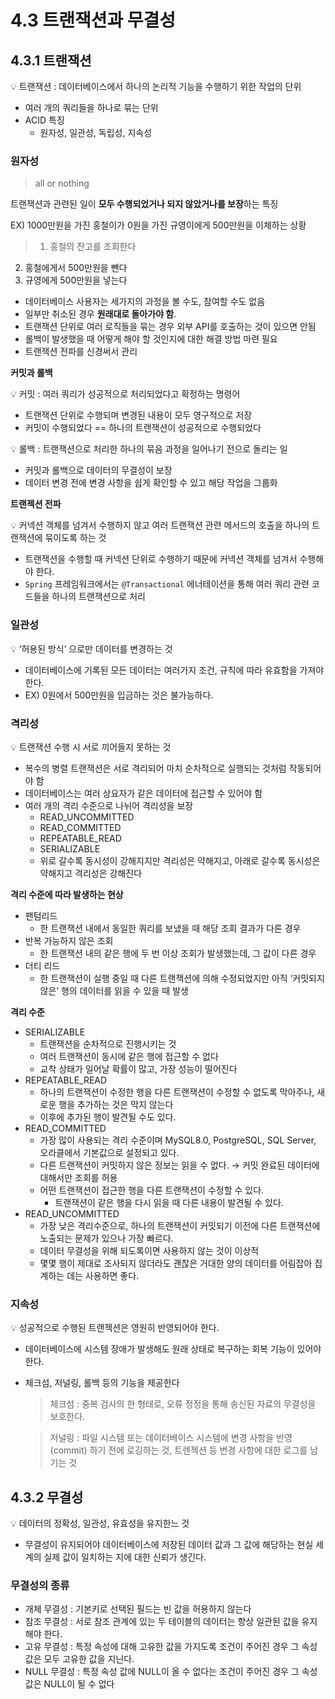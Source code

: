 # 4.3 트랜잭션과 무결성


## 4.3.1 트랜잭션

<aside>
💡 트랜잭션 : 데이터베이스에서 하나의 논리적 기능을 수행하기 위한 작업의 단위

</aside>

- 여러 개의 쿼리들을 하나로 묶는 단위
- ACID 특징
    - 원자성, 일관성, 독립성, 지속성

### 원자성

> all or nothing
> 

트랜잭션과 관련된 일이 **모두 수행되었거나 되지 않았거나를 보장**하는 특징 

EX) 1000만원을 가진 홍철이가 0원을 가진 규영이에게 500만원을 이체하는 상황

> 1. 홍철의 잔고를 조회한다
2. 홍철에게서 500만원을 뺀다
3. 규영에게 500만원을 넣는다
> 

- 데이터베이스 사용자는 세가지의 과정을 볼 수도, 참여할 수도 없음
- 일부만 취소된 경우 **원래대로 돌아가야 함**.
- 트랜잭션 단위로 여러 로직들을 묶는 경우 외부 API를 호출하는 것이 있으면 안됨
- 롤백이 발생했을 때 어떻게 해야 할 것인지에 대한 해결 방법 마련 필요
- 트랜잭션 전파를 신경써서 관리

**커밋과 롤백**

<aside>
💡 커밋 : 여러 쿼리가 성공적으로 처리되었다고 확정하는 명령어

</aside>

- 트랜잭션 단위로 수행되며 변경된 내용이 모두 영구적으로 저장
- 커밋이 수행되었다 == 하나의 트랜잭션이 성공적으로 수행되었다

<aside>
💡 롤백 : 트랜잭션으로 처리한 하나의 묶음 과정을 일어나기 전으로 돌리는 일

</aside>

- 커밋과 롤백으로 데이터의 무결성이 보장
- 데이터 변경 전에 변경 사항을 쉽게 확인할 수 있고 해당 작업을 그룹화

**트랜젝션 전파**

<aside>
💡 커넥션 객체를 넘겨서 수행하지 않고 여러 트랜잭션 관련 메서드의 호출을 하나의 트랜잭션에 묶이도록 하는 것

</aside>

- 트랜잭션을 수행할 때 커넥션 단위로 수행하기 때문에 커넥션 객체를 넘겨서 수행해야 한다.
- `Spring` 프레임워크에서는 `@Transactional` 에너테이션을 통해 여러 쿼리 관련 코드들을 하나의 트랜잭션으로 처리

### 일관성

<aside>
💡 ‘허용된 방식’ 으로만 데이터를 변경하는 것

</aside>

- 데이터베이스에 기록된 모든 데이터는 여러가지 조건, 규칙에 따라 유효함을 가져야 한다.
- EX) 0원에서 500만원을 입금하는 것은 불가능하다.

### 격리성

<aside>
💡 트랜잭션 수행 시 서로 끼어들지 못하는 것

</aside>

- 복수의 병렬 트랜잭션은 서로 격리되어 마치 순차적으로 실행되는 것처럼 작동되어야 함
- 데이터베이스는 여러 상요자가 같은 데이터에 접근할 수 있어야 함
- 여러 개의 격리 수준으로 나뉘어 격리성을 보장
    - READ_UNCOMMITTED
    - READ_COMMITTED
    - REPEATABLE_READ
    - SERIALIZABLE
    - 위로 갈수록 동시성이 강해지지만 격리성은 약해지고, 아래로 갈수록 동시성은 약해지고 격리성은 강해진다

**격리 수준에 따라 발생하는 현상** 

- 팬텀리드
    - 한 트랜잭션 내에서 동일한 쿼리를 보냈을 때 해당 조회 결과가 다른 경우
- 반복 가능하지 않은 조회
    - 한 트랜잭션 내의 같은 행에 두 번 이상 조회가 발생했는데, 그 값이 다른 경우
- 더티 리드
    - 한 트랜잭션이 실행 중일 때 다른 트랜잭션에 의해 수정되었지만 아직 ‘커밋되지 않은’ 행의 데이터를 읽을 수 있을 때 발생

**격리 수준** 

- SERIALIZABLE
    - 트랜잭션을 순차적으로 진행시키는 것
    - 여러 트랜잭션이 동시에 같은 행에 접근할 수 없다
    - 교착 상태가 일어날 확률이 많고, 가장 성능이 떨어진다
- REPEATABLE_READ
    - 하나의 트랜잭션이 수정한 행을 다른 트랜잭션이 수정할 수 없도록 막아주나, 새로운 행을 추가하는 것은 막지 않는다
    - 이후에 추가된 행이 발견될 수도 있다.
- READ_COMMITTED
    - 가장 많이 사용되는 격리 수준이며 MySQL8.0, PostgreSQL, SQL Server, 오라클에서 기본값으로 설정되고 있다.
    - 다른 트랜잭션이 커밋하지 않은 정보는 읽을 수 없다. → 커밋 완료된 데이터에 대해서만 조회를 허용
    - 어떤 트랜잭션이 접근한 행을 다른 트랜잭션이 수정할 수 있다.
        - 트랜잭션이 같은 행을 다시 읽을 때 다른 내용이 발견될 수 있다.
- READ_UNCOMMITTED
    - 가장 낮은 격리수준으로, 하나의 트랜잭션이 커밋되기 이전에 다른 트랜잭션에 노출되는 문제가 있으나 가장 빠르다.
    - 데이터 무결성을 위해 되도록이면 사용하지 않는 것이 이상적
    - 몇몇 행이 제대로 조사되지 않더라도 괜찮은 거대한 양의 데이터를 어림잡아 집계하는 데는 사용하면 좋다.
    

### 지속성

<aside>
💡 성공적으로 수행된 트랜젝션은 영원히 반영되어야 한다.

</aside>

- 데이터베이스에 시스템 장애가 발생해도 원래 상태로 복구하는 회복 기능이 있어야 한다.
- 체크섬, 저널링, 롤백 등의 기능을 제공한다
    
    > 체크섬 : 중복 검사의 한 형태로, 오류 정정을 통해 송신된 자료의 무결성을 보호한다.
    > 
    
    > 저널링 : 파일 시스템 또는 데이터베이스 시스템에 변경 사항을 반영(commit) 하기 전에 로깅하는 것, 트렌젝션 등 변경 사항에 대한 로그를 남기는 것
    > 
    

## 4.3.2 무결성

<aside>
💡 데이터의 정확성, 일관성, 유효성을 유지한느 것

</aside>

- 무결성이 유지되어야 데이터베이스에 저장된 데이터 값과 그 값에 해당하는 현실 세계의 실제 값이 일치하는 지에 대한 신뢰가 생긴다.

### 무결성의 종류

- 개체 무결성 : 기본키로 선택된 필드는 빈 값을 허용하지 않는다
- 참조 무결성 : 서로 참조 관계에 있는 두 테이블의 데이터는 항상 일관된 값을 유지해야 한다.
- 고유 무결성 : 특정 속성에 대해 고유한 값을 가지도록 조건이 주어진 경우 그 속성 값은 모두 고유한 값을 지닌다.
- NULL 무결성 : 특정 속성 값에 NULL이 올 수 없다는 조건이 주어진 경우 그 속성 값은 NULL이 될 수 없다